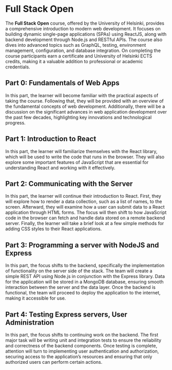# Full Stack Open 

The **Full Stack Open** course, offered by the University of Helsinki, provides a comprehensive introduction to modern web development. It focuses on building dynamic single-page applications (SPAs) using ReactJS, along with backend development through Node.js and RESTful APIs. The course also dives into advanced topics such as GraphQL, testing, environment management, configuration, and database integration. On completing the course participants earn a certificate and University of Helsinki ECTS credits, making it a valuable addition to professional or academic credentials.

## Part 0: Fundamentals of Web Apps

In this part, the learner will become familiar with the practical aspects of taking the course. Following that, they will be provided with an overview of the fundamental concepts of web development. Additionally, there will be a discussion on the significant advances in web application development over the past few decades, highlighting key innovations and technological progress.

## Part 1: Introduction to React

In this part, the learner will familiarize themselves with the React library, which will be used to write the code that runs in the browser. They will also explore some important features of JavaScript that are essential for understanding React and working with it effectively.

## Part 2: Communicating with the Server

In this part, the learner will continue their introduction to React. First, they will explore how to render a data collection, such as a list of names, to the screen. Afterward, they will examine how a user can submit data to a React application through HTML forms. The focus will then shift to how JavaScript code in the browser can fetch and handle data stored on a remote backend server. Finally, the learner will take a brief look at a few simple methods for adding CSS styles to their React applications.

## Part 3: Programming a server with NodeJS and Express

In this part, the focus shifts to the backend, specifically the implementation of functionality on the server side of the stack. The team will create a simple REST API using Node.js in conjunction with the Express library. Data for the application will be stored in a MongoDB database, ensuring smooth interaction between the server and the data layer. Once the backend is functional, the team will proceed to deploy the application to the internet, making it accessible for use.

## Part 4: Testing Express servers, User Administration

In this part, the focus shifts to continuing work on the backend. The first major task will be writing unit and integration tests to ensure the reliability and correctness of the backend components. Once testing is complete, attention will turn to implementing user authentication and authorization, securing access to the application’s resources and ensuring that only authorized users can perform certain actions.

